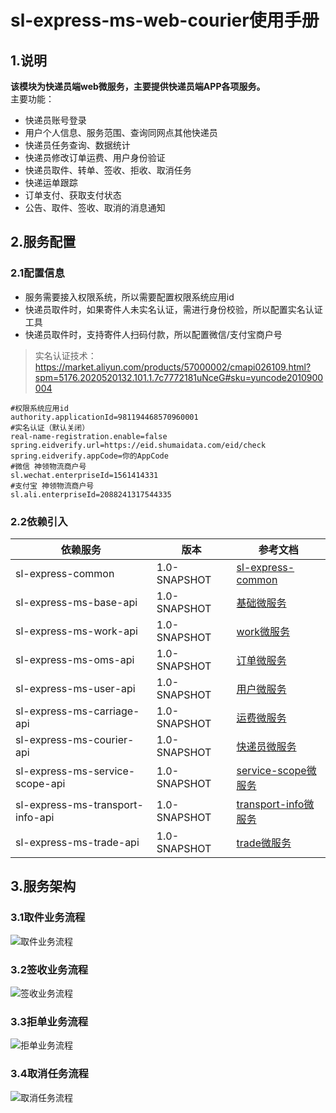 # sl-express-ms-web-courier使用手册

## 1.说明

**该模块为快递员端web微服务，主要提供快递员端APP各项服务。**<br />主要功能：

- 快递员账号登录
- 用户个人信息、服务范围、查询同网点其他快递员
- 快递员任务查询、数据统计
- 快递员修改订单运费、用户身份验证
- 快递员取件、转单、签收、拒收、取消任务
- 快递运单跟踪
- 订单支付、获取支付状态
- 公告、取件、签收、取消的消息通知

## 2.服务配置

### 2.1配置信息

- 服务需要接入权限系统，所以需要配置权限系统应用id
- 快递员取件时，如果寄件人未实名认证，需进行身份校验，所以配置实名认证工具
- 快递员取件时，支持寄件人扫码付款，所以配置微信/支付宝商户号

>实名认证技术：https://market.aliyun.com/products/57000002/cmapi026109.html?spm=5176.2020520132.101.1.7c7772181uNceG#sku=yuncode2010900004

```properties
#权限系统应用id
authority.applicationId=981194468570960001
#实名认证（默认关闭）
real-name-registration.enable=false
spring.eidverify.url=https://eid.shumaidata.com/eid/check
spring.eidverify.appCode=你的AppCode
#微信 神领物流商户号
sl.wechat.enterpriseId=1561414331
#支付宝 神领物流商户号
sl.ali.enterpriseId=2088241317544335
```

### 2.2依赖引入

| 依赖服务                             | 版本           | 参考文档                                                                |
|----------------------------------|--------------|---------------------------------------------------------------------|
| sl-express-common                | 1.0-SNAPSHOT | [sl-express-common](/zh-cn/new-function.md)                         |
| sl-express-ms-base-api           | 1.0-SNAPSHOT | [基础微服务](/zh-cn/modules/sl-express-ms-base.md)                       |
| sl-express-ms-work-api           | 1.0-SNAPSHOT | [work微服务](/zh-cn/modules/sl-express-ms-work.md)                     |
| sl-express-ms-oms-api            | 1.0-SNAPSHOT | [订单微服务](/zh-cn/modules/sl-express-ms-oms.md)                        |
| sl-express-ms-user-api           | 1.0-SNAPSHOT | [用户微服务](/zh-cn/modules/sl-express-ms-user.md)                       |
| sl-express-ms-carriage-api       | 1.0-SNAPSHOT | [运费微服务](/zh-cn/modules/sl-express-ms-carriage.md)                   |
| sl-express-ms-courier-api        | 1.0-SNAPSHOT | [快递员微服务](/zh-cn/modules/sl-express-ms-courier.md)                   |
| sl-express-ms-service-scope-api  | 1.0-SNAPSHOT | [service-scope微服务](/zh-cn/modules/sl-express-ms-service-scope.md)   |
| sl-express-ms-transport-info-api | 1.0-SNAPSHOT | [transport-info微服务](/zh-cn/modules/sl-express-ms-transport-info.md) |
| sl-express-ms-trade-api          | 1.0-SNAPSHOT | [trade微服务](/zh-cn/modules/sl-express-ms-trade.md)                   |

## 3.服务架构

### 3.1取件业务流程

![取件业务流程](../../docs/zh-cn/assets/取件业务流程.png)

### 3.2签收业务流程

![签收业务流程](../../docs/zh-cn/assets/签收业务流程.png)

### 3.3拒单业务流程

![拒单业务流程](../../docs/zh-cn/assets/拒单业务流程.png)

### 3.4取消任务流程

![取消任务流程](../../docs/zh-cn/assets/取消任务流程.png)




